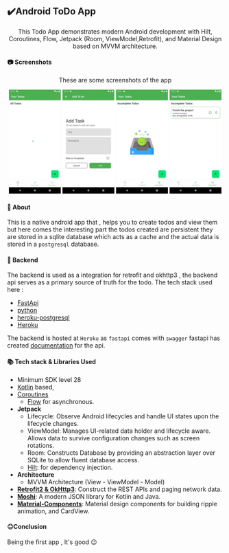 ## ✔️Android ToDo App

<p align="center">
  This Todo App demonstrates modern Android development with Hilt, Coroutines, Flow, Jetpack (Room,
  ViewModel,Retrofit), and Material Design based on MVVM architecture.
</p>

#### 📷 Screenshots

<p align="center">
  These are some screenshots of the app 
</p>
<div align="center">
  <img width="24%" src="./screenshots/screen1.png" />
  <img width="24%" src="./screenshots/screen2.png" />
  <img width="24%" src="./screenshots/screen3.png" />
  <img width="24%" src="./screenshots/screen4.png" />
</div>

#### 🔺 About

This is a native android app that , helps you to create todos and view them but here comes the interesting part the todos created are persistent they are stored in a sqlite database which acts as a cache and the actual data is stored in a `postgresql` database.

#### :ghost: Backend

The backend is used as a integration for retrofit and okhttp3 , the backend api serves as a primary source of truth for the todo. The tech stack used here :

- [FastApi](https://fastapi.tiangolo.com/)
- [python](https://www.python.org/)
- [heroku-postgresql](https://www.heroku.com/postgres)
- [Heroku](https://id.heroku.com/login)

The backend is hosted at `Heroku` as `fastapi` comes with `swagger` fastapi has created [documentation](https://calm-earth-06277.herokuapp.com/docs) for the api.

#### 📚 Tech stack & Libraries Used

- Minimum SDK level 28
- [Kotlin](https://kotlinlang.org/) based,
- [Coroutines](https://github.com/Kotlin/kotlinx.coroutines)
  - [Flow](https://kotlin.github.io/kotlinx.coroutines/kotlinx-coroutines-core/kotlinx.coroutines.flow/)
    for asynchronous.
- **Jetpack**
  - Lifecycle: Observe Android lifecycles and handle UI states upon the lifecycle changes.
  - ViewModel: Manages UI-related data holder and lifecycle aware. Allows data to survive
    configuration changes such as screen rotations.
  - Room: Constructs Database by providing an abstraction layer over SQLite to allow fluent
    database access.
  - [Hilt](https://dagger.dev/hilt/): for dependency injection.
- **Architecture**
  - MVVM Architecture (View - ViewModel - Model)
- **[Retrofit2 & OkHttp3](https://github.com/square/retrofit)**: Construct the REST APIs and paging
  network data.
- **[Moshi](https://github.com/square/moshi/)**: A modern JSON library for Kotlin and Java.
- **[Material-Components](https://github.com/material-components/material-components-android)**:
  Material design components for building ripple animation, and CardView.

#### 😐Conclusion

Being the first app , It's good 😉
